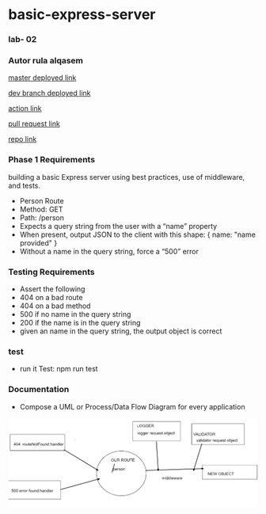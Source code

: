 # basic-express-server

### lab- 02

### Autor rula alqasem

[master deployed link ]()

[dev branch deployed link](https://rula-basic-express-server-dev.herokuapp.com/)

[action link](https://github.com/RulaAlqasem/basic-express-server/actions)

[pull request link](https://github.com/RulaAlqasem/basic-express-server/pull/1)

[repo link](https://github.com/RulaAlqasem/basic-express-server)

### Phase 1 Requirements

building a basic Express server using best practices, use of middleware, and tests.

- Person Route
- Method: GET
- Path: /person
- Expects a query string from the user with a “name” property
- When present, output JSON to the client with this shape: { name: "name provided" }
- Without a name in the query string, force a “500” error

### Testing Requirements

- Assert the following
- 404 on a bad route
- 404 on a bad method
- 500 if no name in the query string
- 200 if the name is in the query string
- given an name in the query string, the output object is correct

### test

- run it Test: npm run test

### Documentation

- Compose a UML or Process/Data Flow Diagram for every application

![lab2](lab2.png)
